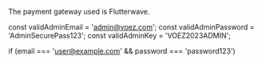 The payment gateway used is Flutterwave.

const validAdminEmail = 'admin@voez.com';
          const validAdminPassword = 'AdminSecurePass123';
          const validAdminKey = 'VOEZ2023ADMIN';



if (email === 'user@example.com' && password === 'password123')